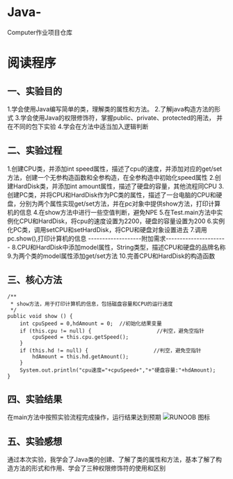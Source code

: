 # Java-
Computer作业项目仓库
# 阅读程序
## 一、实验目的
 1.学会使用Java编写简单的类，理解类的属性和方法。
 2.了解java构造方法的形式
 3.学会使用Java的权限修饰符，掌握public、private、protected的用法， 并在不同的包下实验
 4.学会在方法中适当加入逻辑判断
## 二、实验过程
 1.创建CPU类，并添加int speed属性，描述了cpu的速度，并添加对应的get/set方法，创建一个无参构造函数和全参构造，在全参构造中初始化speed属性
 2.创建HardDisk类，并添加int amount属性，描述了硬盘的容量，其他流程同CPU
 3.创建PC类，并将CPU和HardDisk作为PC类的属性，描述了一台电脑的CPU和硬盘，分别为两个属性实现get/set方法，并在pc对象中提供show方法，打印计算机的信息
 4.在show方法中进行一些空值判断，避免NPE
 5.在Test.main方法中实例化CPU和HardDisk，将cpu的速度设置为2200，硬盘的容量设置为200
 6.实例化PC类，调用setCPU和setHardDisk，将CPU和硬盘对象设置进去
 7.调用pc.show(),打印计算机的信息
 -------------------附加需求----------------------
 8.CPU和HardDisk中添加model属性，String类型，描述CPU和硬盘的品牌名称
 9.为两个类的model属性添加get/set方法
 10.完善CPU和HardDisk的构造函数
## 三、核心方法
 	/**
	 * show方法，用于打印计算机的信息，包括磁盘容量和CPU的运行速度
	 */
	public void show () {
		int cpuSpeed = 0,hdAmount = 0;  //初始化结果变量
		if (this.cpu != null) {                     //判空，避免空指针
			cpuSpeed = this.cpu.getSpeed();
		}
		if (this.hd != null) {                     //判空，避免空指针
			hdAmount = this.hd.getAmount();
		}
		System.out.println("cpu速度="+cpuSpeed+","+"硬盘容量:"+hdAmount);
	}
## 四、实验结果
 在main方法中按照实验流程完成操作，运行结果达到预期
![RUNOOB 图标](https://p.qlogo.cn/qqmail_head/PiajxSqBRaELcQnCatfx2OLUmQn1DXyeeL660ELkYmwsd2GObULaOIpJNT7Nv8A1Ghzictg1KPUdI/0)
## 五、实验感想
 通过本次实验，我学会了Java类的创建、了解了类的属性和方法，基本了解了构造方法的形式和作用、学会了三种权限修饰符的使用和区别
 
